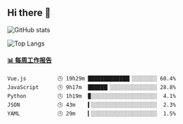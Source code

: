 ## Hi there 👋

![GitHub stats](https://github-readme-stats.orilight.top/api?username=orilights)

![Top Langs](https://github-readme-stats.orilight.top/api/top-langs/?username=orilights&layout=compact)

<!-- waka-box start -->
#### <a href="https://gist.github.com/92c8d5b388768c10efcba86e82b7c4fb" target="_blank">📊 每周工作报告</a>
```text
Vue.js          🕓 19h29m █████████████▎░░░░░░░░ 60.4%
JavaScript      🕓 9h17m  ██████▎░░░░░░░░░░░░░░░ 28.8%
Python          🕓 1h19m  ▉░░░░░░░░░░░░░░░░░░░░░  4.1%
JSON            🕓 43m    ▍░░░░░░░░░░░░░░░░░░░░░  2.3%
YAML            🕓 29m    ▎░░░░░░░░░░░░░░░░░░░░░  1.5%
```
<!-- Powered by https://github.com/journey-ad/waka-box-go . -->
<!-- waka-box end -->
